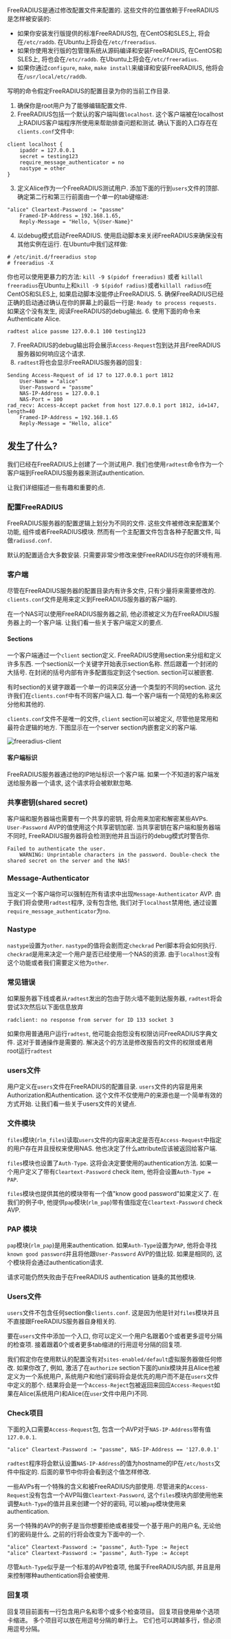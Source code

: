 FreeRADIUS是通过修改配置文件来配置的. 这些文件的位置依赖于FreeRADIUS是怎样被安装的:

* 如果你安装发行版提供的标准FreeRADIUS包, 在CentOS和SLES上, 将会在`/etc/raddb`. 在Ubuntu上将会在`/etc/freeradius`.
* 如果你使用发行版的包管理系统从源码编译和安装FreeRADIUS, 在CentOS和SLES上, 将也会在`/etc/raddb`. 在Ubuntu上将会在`/etc/freeradius`.
* 如果你通过`configure`, `make`, `make install`来编译和安装FreeRADIUS, 他将会在`/usr/local/etc/raddb`.

写明的命令假定FreeRADIUS的配置目录为你的当前工作目录.
1. 确保你是root用户为了能够编辑配置文件.
2. FreeRADIUS包括一个默认的客户端叫做`localhost`. 这个客户端被在localhost上RADIUS客户端程序所使用来帮助排查问题和测试. 确认下面的入口存在在`clients.conf`文件中:
```
client localhost {
    ipaddr = 127.0.0.1
    secret = testing123
    require_message_authenticator = no
    nastype = other
}
```
3. 定义Alice作为一个FreeRADIUS测试用户. 添加下面的行到`users`文件的顶部. 确定第二行和第三行前面由一个单一的tab键缩进:
```
"alice" Cleartext-Password := "passme"
    Framed-IP-Address = 192.168.1.65,
    Reply-Message = "Hello, %{User-Name}"
```
4. 以debug模式启动FreeRADIUS. 使用启动脚本来关闭FreeRADIUS来确保没有其他实例在运行. 在Ubuntu中我们这样做:
```
# /etc/init.d/freeradius stop
# freeradius -X
```
你也可以使用更暴力的方法: `kill -9 $(pidof freeradius)` 或者 `killall freeradius`在Ubuntu上和`kill -9 $(pidof radius)`或者`killall radiusd`在CentOS和SLES上, 如果启动脚本没能停止FreeRADIUS.
5. 确保FreeRADIUS已经正确的启动通过确认在你的屏幕上的最后一行是: `Ready to process requests.` 如果这个没有发生, 阅读FreeRADIUS的debug输出.
6. 使用下面的命令来Authenticate Alice.
```
radtest alice passme 127.0.0.1 100 testing123
```
7. FreeRADIUS的debug输出将会展示`Access-Request`包到达并且FreeRADIUS服务器如何响应这个请求.
8. `radtest`将也会显示FreeRADIUS服务器的回复:
```
Sending Access-Request of id 17 to 127.0.0.1 port 1812
    User-Name = "alice"
    User-Password = "passme"
    NAS-IP-Address = 127.0.0.1
    NAS-Port = 100
rad_recv: Access-Accept packet from host 127.0.0.1 port 1812, id=147, length=40
    Framed-IP-Address = 192.168.1.65
    Reply-Message = "Hello, alice"
```

## 发生了什么?
我们已经在FreeRADIUS上创建了一个测试用户. 我们也使用`radtest`命令作为一个客户端到FreeRADIUS服务器来测试authentication.

让我们详细描述一些有趣和重要的点.

### 配置FreeRADIUS
FreeRADIUS服务器的配置逻辑上划分为不同的文件. 这些文件被修改来配置某个功能, 组件或者FreeRADIUS模块. 然而有一个主配置文件包含各种子配置文件, 叫做`radiusd.conf`.

默认的配置适合大多数安装. 只需要非常少修改来使FreeRADIUS在你的环境有用.

### 客户端
尽管在FreeRADIUS服务器的配置目录内有许多文件, 只有少量将来需要修改的. `clients.conf`文件是用来定义到FreeRADIUS服务器的客户端的.

在一个NAS可以使用FreeRADIUS服务器之前, 他必须被定义为在FreeRADIUS服务器上的一个客户端. 让我们看一些关于客户端定义的要点.

#### Sections
一个客户端通过一个`client` section定义. FreeRADIUS使用section来分组和定义许多东西. 一个section以一个关键字开始表示section名称. 然后跟着一个封闭的大括号. 在封闭的括号内部有许多配置指定到这个section. section可以被嵌套.

有时section的关键字跟着一个单一的词来区分通一个类型的不同的section. 这允许我们在`clients.conf`中有不同客户端入口. 每一个客户端有一个简短的名称来区分他和其他的.

`clients.conf`文件不是唯一的文件, `client` section可以被定义, 尽管他是常用和最符合逻辑的地方. 下图显示在一个server section内嵌套定义的客户端.

![freeradius-client](http://akagi201.qiniudn.com/freeradius-client.png)

#### 客户端标识
FreeRADIUS服务器通过他的IP地址标识一个客户端. 如果一个不知道的客户端发送给服务器一个请求, 这个请求将会被默默忽略.

### 共享密钥(shared secret)
客户端和服务器端也需要有一个共享的密钥, 将会用来加密和解密某些AVPs. `User-Password` AVP的值使用这个共享密钥加密. 当共享密钥在客户端和服务器端不同时, FreeRADIUS服务器将会检测到他并且当运行的debug模式时警告你.
```
Failed to authenticate the user.
    WARNING: Unprintable characters in the password. Double-check the shared secret on the server and the NAS!
```

### Message-Authenticator
当定义一个客户端你可以强制在所有请求中出现`Message-Authenticator` AVP. 由于我们将会使用`radtest`程序, 没有包含他, 我们对于`localhost`禁用他, 通过设置`require_message_authenticator`为`no`.

### Nastype
`nastype`设置为`other`. `nastype`的值将会剧而定`checkrad` Perl脚本将会如何执行. `checkrad`是用来决定一个用户是否已经使用一个NAS的资源. 由于`localhost`没有这个功能或者我们需要定义他为`other`.

### 常见错误
如果服务器下线或者从`radtest`发出的包由于防火墙不能到达服务器, `radtest`将会尝试3次然后以下面信息放弃
```
radclient: no response from server for ID 133 socket 3
```

如果你用普通用户运行`radtest`, 他可能会抱怨没有权限访问FreeRADIUS字典文件. 这对于普通操作是需要的. 解决这个的方法是修改报告的文件的权限或者用root运行`radtest`

### users文件
用户定义在`users`文件在FreeRADIUS的配置目录. `users`文件的内容是用来Authorization和Authentication. 这个文件不仅使用户的来源也是一个简单有效的方式开始. 让我们看一些关于users文件的关键点.

### 文件模块

`files`模块(`rlm_files`)读取`users`文件的内容来决定是否在`Access-Request`中指定的用户存在并且授权来使用NAS. 他也决定了什么attribute应该被返回给客户端.

`files`模块也设置了`Auth-Type`. 这将会决定要使用的authentication方法. 如果一个用户定义了带有`Cleartext-Password` check item, 他将会设置`Auth-Type = PAP`.

`files`模块也提供其他的模块带有一个值"know good password"如果定义了. 在我们的例子中, 他提供`pap`模块(`rlm_pap`)带有值指定在`Cleartext-Password` check AVP.

### PAP 模块
`pap`模块(`rlm_pap`)是用来authentication. 如果`Auth-Type`设置为`PAP`, 他将会寻找`known good password`并且将他跟`User-Password` AVP的值比较. 如果是相同的, 这个模块将会通过authentication请求.

请求可能仍然失败由于在FreeRADIUS authentication 链条的其他模块.

### Users文件
`users`文件不包含任何section像`clients.conf`. 这是因为他是针对`files`模块并且不直接跟FreeRADIUS服务器自身相关的.

要在`users`文件中添加一个入口, 你可以定义一个用户名跟着0个或者更多逗号分隔的检查项. 接着跟着0个或者更多tab缩进的行用逗号分隔的回复项.

我们假定你在使用默认的配置没有对`sites-enabled/default`虚拟服务器做任何修改. 如果你改了, 例如, 激活了在`authorize` section下面的unix模块并且Alice也被定义为一个系统用户, 系统用户和他们密码将会是优先的用户而不是在`users`文件中定义的那个. 结果将会是一个`Access-Reject`包被返回来回应`Access-Request`如果在Alice(系统用户)和Alice(在`user`文件中用户)不同.

### Check项目

下面的入口需要`Access-Request`包, 包含一个AVP对于`NAS-IP-Address`带有值`127.0.0.1`.

```
"alice" Cleartext-Password := "passme", NAS-IP-Address == '127.0.0.1'
```

`radtest`程序将会默认设置`NAS-IP-Address`的值为hostname的IP在`/etc/hosts`文件中指定的. 后面的章节中你将会看到这个值怎样修改.

一些AVPs有一个特殊的含义和被FreeRADIUS内部使用. 尽管进来的`Access-Request`没有包含一个AVP叫做`Cleartext-Password`, 这个`files`模块内部使用他来调整`Auth-Type`的值并且来创建一个好的密码, 可以被`pap`模块使用来authentication.

另一个特殊的AVP的例子是当你想要拒绝或者接受一个基于用户的用户名, 无论他们的密码是什么. 之前的行将会改变为下面中的一个.

```
"alice" Cleartext-Password := "passme", Auth-Type := Reject
"alice" Cleartext-Password := "passme", Auth-Type := Accept
```

尽管`Auth-Type`似乎是一个标准的AVP检查项, 他属于FreeRADIUS内部, 并且是用来控制哪种authentication将会被使用.

### 回复项

回复项目前面有一行包含用户名和零个或多个检查项目。
回复项目使用单个选项卡缩进。 多个项目可以放在用逗号分隔的单行上。
它们也可以跨越多行，但必须用逗号分隔。















